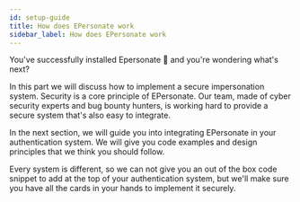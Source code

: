 ```yaml
---
id: setup-guide
title: How does EPersonate work
sidebar_label: How does EPersonate work
---
```


You've successfully installed Epersonate 🎉 and you're wondering what's next?


In this part we will discuss how to implement a secure impersonation system. Security is a core principle of EPersonate. Our team, made of cyber security experts and bug bounty hunters, is working hard to provide a secure system that's also easy to integrate.

In the next section, we will guide you into integrating EPersonate in your authentication system. We will give you code examples and design principles that we think you should follow.

Every system is different, so we can not give you an out of the box code snippet to add at the top of your authentication system, but we'll make sure you have all the cards in your hands to implement it securely.